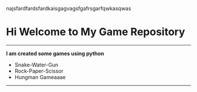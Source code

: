 najsfardfardsfardkaisgagvagsfgafrsgarfqwkasqwas

# Hi Welcome to My Game Repository
***

**I am created some games using python**
- Snake-Water-Gun
- Rock-Paper-Scissor
- Hungman Gameaaae
---

